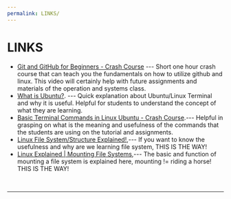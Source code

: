 ```yaml
---
permalink: LINKS/
---
```


# LINKS

* [Git and GitHub for Beginners - Crash Course](https://youtu.be/RGOj5yH7evk?si=kw2KDLAM_WKF1Qho) --- 
Short one hour crash course that can teach you the fundamentals on how to utilize github and linux.
This video will certainly help with future assignments and materials of the operation and systems class.
* [What is Ubuntu?](https://youtu.be/VVpcAvFQBKY?si=miAnDs0cR552Erlf). ---
Quick explanation about Ubuntu/Linux Terminal and why it is useful. Helpful for students to understand the concept of what they are learning.
* [Basic Terminal Commands in Linux Ubuntu - Crash Course](https://youtu.be/1ROOqJ9yNT0?si=YalfydmD1qpiRRH2).---
Helpful in grasping on what is the meaning and usefulness of the commands that the students are using on the tutorial and assignments.
* [Linux File System/Structure Explained!](https://youtu.be/HbgzrKJvDRw?si=Pi7jqLm4bFemknP8),---
If you want to know the usefulness and why are we learning file system, THIS IS THE WAY!
* [Linux Explained | Mounting File Systems](https://youtu.be/ssdFIWbVKZ4?si=ZHeNd1J8-JWtaRJU),---
The basic and function of mounting a file system is explained here, mounting != riding a horse! THIS IS THE WAY!	
<br>
<hr>
